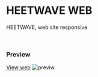 # HEETWAVE WEB

<P>HEETWAVE, web site responsive</p>

<br>

<h3>Preview</h3>
<a href='https://byredhunter.github.io/responsive-heetwave/' target='_blank'>View web</a>
<img src='https://repository-images.githubusercontent.com/396130332/5905f31f-66cf-4a30-a585-763e7b8458e7' alt='previw'>